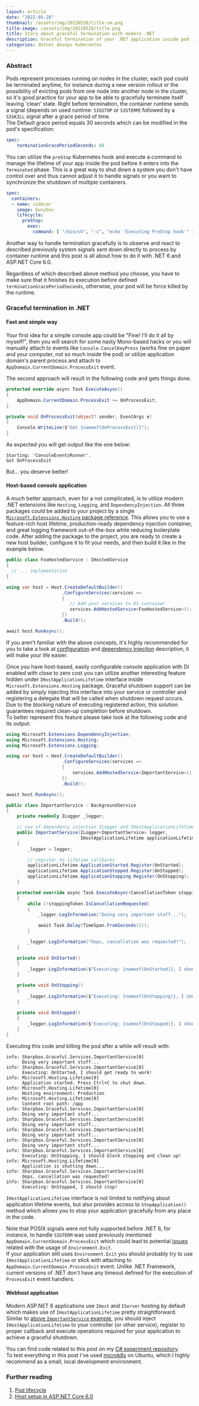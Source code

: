 ```yaml
---
layout: article
date: "2022-05-28"
thumbnail: /assets/img/20220528/title-sm.png
title-image: /assets/img/20220528/title.png
title: Story about graceful termination with modern .NET
description: Graceful termination of your .NET application inside pod in Kubernetes environment.
categories: dotnet devops kubernetes
---
```


### Abstract

Pods represent processes running on nodes in the cluster, each pod could be terminated anytime, for instance during a new version rollout or the possibility of evicting pods from one node into another node in the cluster, so it's good practice for your app to be able to gracefully terminate itself leaving 'clean' state.
Right before termination, the container runtime sends a signal (depends on used runtime: `SIGSTOP` or `SIGTERM`) followed by a `SIGKILL` signal after a grace period of time.    
The Default grace period equals 30 seconds which can be modified in the pod's specification:

```yaml
spec:
    terminationGracePeriodSeconds: 60
```

You can utilize the `preStop` Kubernetes hook and execute a command to manage the lifetime of your app inside the pod before it enters into the `Terminated` phase.
This is a great way to shut down a system you don't have control over and thus cannot adjust it to handle signals or you want to synchronize the shutdown of multiple containers.

```yaml
spec:
  containers:
  - name: sidecar
    image: busybox
    lifecycle:
      preStop:
        exec:
          command: [ "/bin/sh", "-c", "echo 'Executing PreStop hook'" ]
```

Another way to handle termination gracefully is to observe and react to described previously system signals sent down directly to process by container runtime and this post is all about how to do it with .NET 6 and ASP.NET Core 6.0.

Regardless of which described above method you choose, you have to make sure that it finishes its execution before defined `terminationGracePeriodSeconds`,
otherwise, your pod will be force killed by the runtime.

### Graceful termination in .NET


#### Fast and simple way

Your first idea for a simple console app could be "Fine! I'll do it all by myself!", then you will search for some nasty Mono-based hacks or you will manually attach to events like `Console.CancelKeyPress` (works fine on paper and your computer, not so much inside the pod) or utilize application domain's parent process and attach to `AppDomain.CurrentDomain.ProcessExit` event.

The second approach will result in the following code and gets things done.
```c#
protected override async Task ExecuteAsync()
{
    AppDomain.CurrentDomain.ProcessExit += OnProcessExit;
}

private void OnProcessExit(object? sender, EventArgs e)
{
    Console.WriteLine($"Got {nameof(OnProcessExit)}");
}
```

As expected you will get output like the one below:
```
Starting: 'ConsoleEventsRunner'.
Got OnProcessExit
```

But... you deserve better!

#### Host-based console application

A much better approach, even for a not complicated, is to utilize modern .NET extensions like `Hosting`, `Logging`, and `DependencyInjection`. All three packages could be added to your project by a single [`Microsoft.Extensions.Hosting` package reference](https://www.nuget.org/packages/Microsoft.Extensions.Hosting). This allows you to use a feature-rich host lifetime, production-ready dependency injection container, and great logging framework out-of-the-box while reducing boilerplate code.
After adding the package to the project, you are ready to create a new host builder, configure it to fit your needs, and then build it like in the example below.   

```c#
public class FooHostedService : IHostedService
{
  // ... implementation
}

using var host = Host.CreateDefaultBuilder()
                     .ConfigureServices(services =>
                     {
                        // Add your services to DI container
                        services.AddHostedService<FooHostedService>();
                     })
                     .Build();

await host.RunAsync();
```

If you aren't familiar with the above concepts, it's highly recommended for you to take a look at [configuration](https://docs.microsoft.com/en-us/dotnet/core/extensions/configuration) and [dependency injection](https://docs.microsoft.com/en-us/dotnet/core/extensions/dependency-injection) description, it will make your life easier.

Once you have host-based, easily configurable console application with DI enabled with close to zero cost you can utilize another interesting feature hidden under `IHostApplicationLifetime` interface inside `Microsoft.Extensions.Hosting` package. Graceful shutdown support can be added by simply injecting this interface into your service or controller and registering a delegate that will be called when shutdown request occurs. Due to the blocking nature of executing registered action, this solution guarantees required clean-up completion before shutdown.    
To better represent this feature please take look at the following code and its output:

```c#
using Microsoft.Extensions.DependencyInjection;
using Microsoft.Extensions.Hosting;
using Microsoft.Extensions.Logging;

using var host = Host.CreateDefaultBuilder()
                     .ConfigureServices(services =>
                     {
                         services.AddHostedService<ImportantService>();
                     })
                     .Build();

await host.RunAsync();

public class ImportantService : BackgroundService
{
    private readonly ILogger _logger;

    // use of dependency injection ILogger and IHostApplicationLifetime
    public ImportantService(ILogger<ImportantService> logger,
                            IHostApplicationLifetime applicationLifetime)
    {
        _logger = logger;

        // register to lifetime callbacks
        applicationLifetime.ApplicationStarted.Register(OnStarted);
        applicationLifetime.ApplicationStopped.Register(OnStopped);
        applicationLifetime.ApplicationStopping.Register(OnStopping);
    }

    protected override async Task ExecuteAsync(CancellationToken stoppingToken)
    {
        while (!stoppingToken.IsCancellationRequested)
        {
            _logger.LogInformation("Doing very important stuff...");

            await Task.Delay(TimeSpan.FromSeconds(1));
        }

        _logger.LogInformation("Oops, cancellation was requested!");
    }

    private void OnStarted()
    {
        _logger.LogInformation($"Executing: {nameof(OnStarted)}, I should get ready to work!");
    }

    private void OnStopping()
    {
        _logger.LogInformation($"Executing: {nameof(OnStopping)}, I should block stopping and clean up!");
    }

    private void OnStopped()
    {
        _logger.LogInformation($"Executing: {nameof(OnStopped)}, I should stop!");
    }
}
```

Executing this code and killing the pod after a while will result with:

```
info: Sharpbox.Graceful.Services.ImportantService[0]
      Doing very important stuff...
info: Sharpbox.Graceful.Services.ImportantService[0]
      Executing: OnStarted, I should get ready to work!
info: Microsoft.Hosting.Lifetime[0]
      Application started. Press Ctrl+C to shut down.
info: Microsoft.Hosting.Lifetime[0]
      Hosting environment: Production
info: Microsoft.Hosting.Lifetime[0]
      Content root path: /app
info: Sharpbox.Graceful.Services.ImportantService[0]
      Doing very important stuff...
info: Sharpbox.Graceful.Services.ImportantService[0]
      Doing very important stuff...
info: Sharpbox.Graceful.Services.ImportantService[0]
      Doing very important stuff...
info: Sharpbox.Graceful.Services.ImportantService[0]
      Doing very important stuff...
info: Sharpbox.Graceful.Services.ImportantService[0]
      Executing: OnStopping, I should block stopping and clean up!
info: Microsoft.Hosting.Lifetime[0]
      Application is shutting down...
info: Sharpbox.Graceful.Services.ImportantService[0]
      Oops, cancellation was requested!
info: Sharpbox.Graceful.Services.ImportantService[0]
      Executing: OnStopped, I should stop!
```

`IHostApplicationLifetime` interface is not limited to notifying about application lifetime events, but also provides access to `StopApplication()` method which allows you to stop your application gracefully from any place in the code.

Note that POSIX signals were not fully supported before .NET 6, for instance, to handle `SIGTERM` was used previously mentioned `AppDomain.CurrentDomain.ProcessExit` which could lead to potential [issues](https://github.com/dotnet/runtime/issues/50397) related with the usage of `Environment.Exit`.   
If your application still uses `Environment.Exit` you should probably try to use `IHostApplicationLifetime` or stick with attaching to `AppDomain.CurrentDomain.ProcessExit` event. Unlike .NET Framework, current versions of .NET don't have any timeout defined for the execution of `ProcessExit` event handlers.

#### Webhost application

Modern ASP.NET 6 applications use `IHost` and `IServer` hosting by default which makes use of `IHostApplicationLifetime` pretty straightforward.
Similar to [above `ImportantService` example](#host-based-console-application), you should inject `IHostApplicationLifetime` to your controller (or other service), register to proper callback and execute operations 
required for your application to achieve a graceful shutdown.

You can find code related to this post on my [C# experiment repository](https://github.com/kbegiedza/Sharpbox/tree/master/src/Sharpbox.Graceful).    
To test everything in this post I've used [microk8s](https://microk8s.io/) on Ubuntu, which I highly recommend as a small, local development environment.
### Further reading

1. [Pod lifecycle](https://kubernetes.io/docs/concepts/workloads/pods/pod-lifecycle/)
2. [Host setup in ASP.NET Core 6.0](https://docs.microsoft.com/en-us/aspnet/core/fundamentals/host/generic-host?view=aspnetcore-6.0)